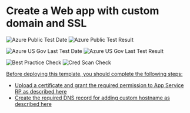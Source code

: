 # Create a Web app with custom domain and SSL

![Azure Public Test Date](https://azurequickstartsservice.blob.core.windows.net/badges/201-web-app-custom-domain-and-ssl/PublicLastTestDate.svg)
![Azure Public Test Result](https://azurequickstartsservice.blob.core.windows.net/badges/201-web-app-custom-domain-and-ssl/PublicDeployment.svg)

![Azure US Gov Last Test Date](https://azurequickstartsservice.blob.core.windows.net/badges/201-web-app-custom-domain-and-ssl/FairfaxLastTestDate.svg)
![Azure US Gov Last Test Result](https://azurequickstartsservice.blob.core.windows.net/badges/201-web-app-custom-domain-and-ssl/FairfaxDeployment.svg)

![Best Practice Check](https://azurequickstartsservice.blob.core.windows.net/badges/201-web-app-custom-domain-and-ssl/BestPracticeResult.svg)
![Cred Scan Check](https://azurequickstartsservice.blob.core.windows.net/badges/201-web-app-custom-domain-and-ssl/CredScanResult.svg)

<a href="https://portal.azure.com/#create/Microsoft.Template/uri/https%3A%2F%2Fraw.githubusercontent.com%2Fazure%2Fazure-quickstart-templates%2Fmaster%2F201-web-app-custom-domain-and-ssl%2Fazuredeploy.json" target="_blank">
    


    


<P>
Before deploying this template, you should complete the following steps: <br />
<ul>
<li>Upload a certificate and grant the required permission to App Service RP as described <a href="https://github.com/Azure/azure-quickstart-templates/tree/master/201-web-app-certificate-from-key-vault">here</li>
<li>Create the required DNS record for adding custom hostname as described <a href="https://docs.microsoft.com/en-us/azure/app-service-web/web-sites-custom-domain-name">here</li>
</ul>
</P>

